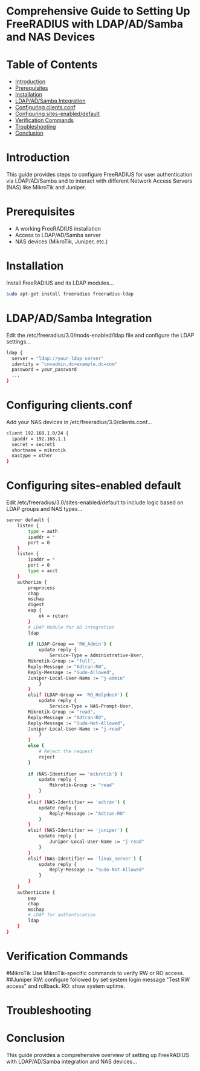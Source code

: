 # Comprehensive Guide to Setting Up FreeRADIUS with LDAP/AD/Samba and NAS Devices

# Table of Contents
- [Introduction](#introduction)
- [Prerequisites](#prerequisites)
- [Installation](#installation)
- [LDAP/AD/Samba Integration](#ldapadsamba-integration)
- [Configuring clients.conf](#configuring-clientsconf)
- [Configuring sites-enabled/default](#configuring-sites-enable-default)
- [Verification Commands](#verification-commands)
- [Troubleshooting](#troubleshooting)
- [Conclusion](#conclusion)

# Introduction
This guide provides steps to configure FreeRADIUS for user authentication via LDAP/AD/Samba and to interact with different Network Access Servers (NAS) like MikroTik and Juniper.

# Prerequisites
- A working FreeRADIUS installation
- Access to LDAP/AD/Samba server
- NAS devices (MikroTik, Juniper, etc.)

# Installation
Install FreeRADIUS and its LDAP modules...
``` bash
sudo apt-get install freeradius freeradius-ldap
```
# LDAP/AD/Samba Integration
Edit the /etc/freeradius/3.0/mods-enabled/ldap file and configure the LDAP settings...
``` bash
ldap {
  server = "ldap://your-ldap-server"
  identity = "cn=admin,dc=example,dc=com"
  password = your_password
  ...
}
```
# Configuring clients.conf
Add your NAS devices in /etc/freeradius/3.0/clients.conf...
``` bash
client 192.168.1.0/24 {
  ipaddr = 192.168.1.1
  secret = secret1
  shortname = mikrotik
  nastype = other
}
```
# Configuring sites-enabled default
Edit /etc/freeradius/3.0/sites-enabled/default to include logic based on LDAP groups and NAS types...
``` bash
server default {
    listen {
        type = auth
        ipaddr = *
        port = 0
    }
    listen {
        ipaddr = *
        port = 0
        type = acct
    }
    authorize {
        preprocess
        chap
        mschap
        digest
        eap {
            ok = return
        }
        # LDAP Module for AD integration
        ldap
        
        if (LDAP-Group == 'RW_Admin') {
            update reply {
                Service-Type = Administrative-User,
        Mikrotik-Group := "full",
        Reply-Message := "Adtran-RW",
        Reply-Message := "Sudo-Allowed",
        Juniper-Local-User-Name := "j-admin"
            }
        }
        elsif (LDAP-Group == 'RO_Helpdesk') {
            update reply {
                Service-Type = NAS-Prompt-User,
        Mikrotik-Group := "read",
        Reply-Message := "Adtran-RO",
        Reply-Message := "Sudo-Not-Allowed",
        Juniper-Local-User-Name := "j-read"
            }
        }
        else {
            # Reject the request
            reject
        }
        
        if (NAS-Identifier == 'mikrotik') {
            update reply {
                Mikrotik-Group := "read"
            }
        }
        elsif (NAS-Identifier == 'adtran') {
            update reply {
                Reply-Message := "Adtran-RO"
            }
        }
        elsif (NAS-Identifier == 'juniper') {
            update reply {
                Juniper-Local-User-Name := "j-read"
            }
        }
        elsif (NAS-Identifier == 'linux_server') {
            update reply {
                Reply-Message := "Sudo-Not-Allowed"
            }
        }
    }
    authenticate {
        pap
        chap
        mschap
        # LDAP for authentication
        ldap
    }
}
```
# Verification Commands
#MikroTik
Use MikroTik-specific commands to verify RW or RO access.
##Juniper
RW: configure followed by set system login message "Test RW access" and rollback.
RO: show system uptime.

# Troubleshooting

# Conclusion
This guide provides a comprehensive overview of setting up FreeRADIUS with LDAP/AD/Samba integration and NAS devices...

